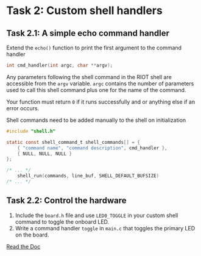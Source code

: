# Task 2: Custom shell handlers
## Task 2.1: A simple echo command handler
Extend the `echo()` function to print the first argument to the command handler
```c
int cmd_handler(int argc, char **argv);
```
Any parameters following the shell command in the RIOT shell are accessible
from the `argv` variable. `argc` contains the number of parameters used to call
this shell command plus one for the name of the command.

Your function must return `0` if it runs successfully and or anything else if
an error occurs.

Shell commands need to be added manually to the shell on initialization
```c
#include "shell.h"

static const shell_command_t shell_commands[] = {
    { "command name", "command description", cmd_handler },
    { NULL, NULL, NULL }
};

/* ... */
    shell_run(commands, line_buf, SHELL_DEFAULT_BUFSIZE)
/* ... */
```

## Task 2.2: Control the hardware
1.  Include the `board.h` file and use `LED0_TOGGLE` in your custom shell command to toggle
    the onboard LED.
2.  Write a command handler `toggle` in `main.c` that toggles the primary LED
    on the board.


[Read the Doc](http://doc.riot-os.org/group__sys__shell.html)

